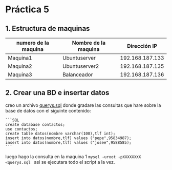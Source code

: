 # Práctica 5

## 1. Estructura de  maquinas

numero de la maquina|Nombre de la maquina | Dirección IP
-----------|------------ | -------------
Maquina1 | Ubuntuserver | 192.168.187.133
Maquina2 | Ubuntuserver2 | 192.168.187.135
Maquina3 | Balanceador	|	192.168.187.136

## 2. Crear una BD e insertar datos

creo un archivo [querys.sql]() donde gradare las consultas que hare sobre la base de datos con el siguinte contenido:

 	```SQL
	create database contactos;
	use contactos;
	create table datos(nombre varchar(100),tlf int);
	insert into datos(nombre,tlf) values ("pepe",95834987);
	insert into datos(nombre,tlf) values ("josee",9588585);
	```

luego hago la consulta en la maquina 1 `mysql -uroot -pXXXXXXXX <querys.sql `
asi se ejecutara todo el script a la vez.
